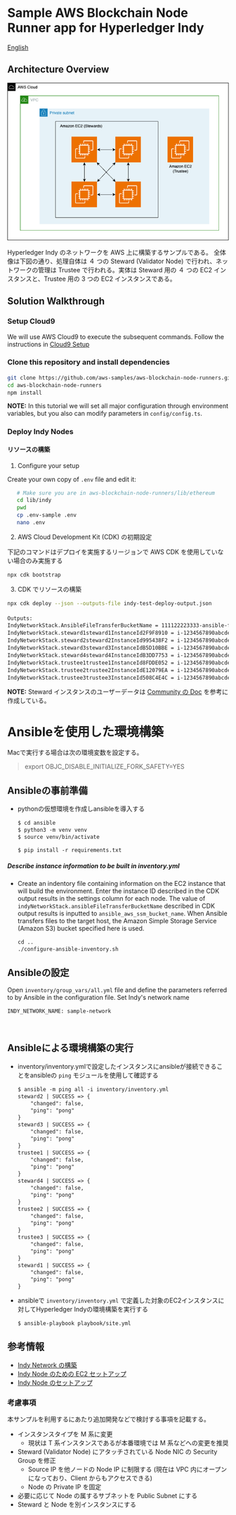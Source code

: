 # Sample AWS Blockchain Node Runner app for Hyperledger Indy

[English](./README.md)

## Architecture Overview

![Architecture](./doc/assets/Architecture.png)

Hyperledger Indy のネットワークを AWS 上に構築するサンプルである。
全体像は下図の通り、処理自体は ４ つの Steward (Validator Node) で行われ、ネットワークの管理は Trustee で行われる。実体は Steward 用の ４ つの EC2 インスタンスと、Trustee 用の 3 つの EC2 インスタンスである。

## Solution Walkthrough

### Setup Cloud9

We will use AWS Cloud9 to execute the subsequent commands. Follow the instructions in [Cloud9 Setup](../../docs/setup-cloud9.md)

### Clone this repository and install dependencies

```bash
git clone https://github.com/aws-samples/aws-blockchain-node-runners.git
cd aws-blockchain-node-runners
npm install
```

**NOTE:** In this tutorial we will set all major configuration through environment variables, but you also can modify parameters in `config/config.ts`.

### Deploy Indy Nodes

#### リソースの構築

1. Configure  your setup

Create your own copy of `.env` file and edit it:
```bash
   # Make sure you are in aws-blockchain-node-runners/lib/ethereum
   cd lib/indy
   pwd
   cp .env-sample .env
   nano .env
```

2. AWS Cloud Development Kit (CDK) の初期設定

下記のコマンドはデプロイを実施するリージョンで AWS CDK を使用していない場合のみ実施する

```bash
npx cdk bootstrap
```

3. CDK でリソースの構築

```bash
npx cdk deploy --json --outputs-file indy-test-deploy-output.json

Outputs:
IndyNetworkStack.AnsibleFileTransferBucketName = 111122223333-ansible-file-transfer-bucket
IndyNetworkStack.steward1steward1InstanceId2F9F8910 = i-1234567890abcdef1
IndyNetworkStack.steward2steward2InstanceId995438F2 = i-1234567890abcdef2
IndyNetworkStack.steward3steward3InstanceIdB5D10BBE = i-1234567890abcdef3
IndyNetworkStack.steward4steward4InstanceIdB3DD7753 = i-1234567890abcdef4
IndyNetworkStack.trustee1trustee1InstanceId8FDDE052 = i-1234567890abcdef5
IndyNetworkStack.trustee2trustee2InstanceIdE12079EA = i-1234567890abcdef6
IndyNetworkStack.trustee3trustee3InstanceId508C4E4C = i-1234567890abcdef7
```

**NOTE:** Steward インスタンスのユーザーデータは [Community の Doc](https://github.com/hyperledger/indy-node/blob/main/docs/source/install-docs/AWS-NodeInstall-20.04.md) を参考に作成している。

# Ansibleを使用した環境構築

Macで実行する場合は次の環境変数を設定する。

> export OBJC_DISABLE_INITIALIZE_FORK_SAFETY=YES

## Ansibleの事前準備

- pythonの仮想環境を作成しansibleを導入する
  ```
  $ cd ansible
  $ python3 -m venv venv
  $ source venv/bin/activate
  ```

  ```
  $ pip install -r requirements.txt
  ```

##### Describe instance information to be built in inventory.yml

- Create an indentory file containing information on the EC2 instance that will build the environment. Enter the instance ID described in the CDK output results in the settings column for each node. The value of `indyNetworkStack.ansibleFileTransferBucketName` described in CDK output results is inputted to `ansible_aws_ssm_bucket_name`. When Ansible transfers files to the target host, the Amazon Simple Storage Service (Amazon S3) bucket specified here is used.

  ```
  cd ..
  ./configure-ansible-inventory.sh 
  ```

## Ansibleの設定
Open `inventory/group_vars/all.yml` file and define the parameters referred to by Ansible in the configuration file. Set Indy's network name

```
INDY_NETWORK_NAME: sample-network
```
​
## Ansibleによる環境構築の実行

- inventory/inventory.ymlで設定したインスタンスにansibleが接続できることをansibleの `ping` モジュールを使用して確認する
  ```
  $ ansible -m ping all -i inventory/inventory.yml  
  steward2 | SUCCESS => {
      "changed": false,
      "ping": "pong"
  }
  steward3 | SUCCESS => {
      "changed": false,
      "ping": "pong"
  }
  trustee1 | SUCCESS => {
      "changed": false,
      "ping": "pong"
  }
  steward4 | SUCCESS => {
      "changed": false,
      "ping": "pong"
  }
  trustee2 | SUCCESS => {
      "changed": false,
      "ping": "pong"
  }
  trustee3 | SUCCESS => {
      "changed": false,
      "ping": "pong"
  }
  steward1 | SUCCESS => {
      "changed": false,
      "ping": "pong"
  }
  ```

- ansibleで `inventory/inventory.yml` で定義した対象のEC2インスタンスに対してHyperledger Indyの環境構築を実行する
  ```
  $ ansible-playbook playbook/site.yml
  ```


## 参考情報
- [Indy Network の構築](https://github.com/pSchlarb/indy-node/blob/documentationUpdate/docs/source/NewNetwork/NewNetwork.md)
- [Indy Node のための EC2 セットアップ](https://github.com/hyperledger/indy-node/blob/main/docs/source/install-docs/AWS-NodeInstall-20.04.md)
- [Indy Node のセットアップ](https://github.com/pSchlarb/indy-node/blob/documentationUpdate/docs/source/installation-and-configuration.md)

### 考慮事項

本サンプルを利用するにあたり追加開発などで検討する事項を記載する。

-   インスタンスタイプを M 系に変更
    -   現状は T 系インスタンスであるが本番環境では M 系などへの変更を推奨
-   Steward (Validator Node) にアタッチされている Node NIC の Security Group を修正
    -   Source IP を他ノードの Node IP に制限する (現在は VPC 内にオープンになっており、Client からもアクセスできる)
    -   Node の Private IP を固定
-   必要に応じて Node の属するサブネットを Public Subnet にする
-   Steward と Node を別インスタンスにする
